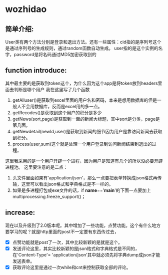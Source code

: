 # wozhidao
## 简单介绍:
User类有两个方法分别是登录和退出方法。还有一些属性：cid指的是序列号这个是通过序列号的生成规则，通过random函数自动生成。
user指的是这个实例的名字，password是将名码通过MD5加密获取到的
## function introduce:
其中最主要的是获取到token这个，为什么因为这个app是将token放到headers里面去判断是哪个用户
我在这里写了几个函数
1. getAlluser()是获取到excel里面的用户名和密码，本来是想用数据库的但是一般人不会用数据库，反而是excel用的多一点。
2. getRecodes()是获取到这个用户的积分是多少
3. getNews(sort,page)是获取到一面的新闻大标题，其中sort是分类，page是第几面。
4. getNewdetail(newId,user)是获取到新闻的细节因为用户是靠访问新闻去获取到积分。
5. process(user,sum)这个就是处理一个用户登录到访问新闻结束到退出的过程。

这里我采用的是一个用户开辟一个进程，因为用户是知道有几个的所以没必要开辟进程池。
这里要注意的是二点：
1. 头文件里面如果有'application/json'，那么一点要把表单转换成json格式再传输，这里可以看出json格式和字典格式是不一样的。
2. 如果是多进程打包成exe文件的话，if __name__=='__main__'的下面一点要加上multiprocessing.freeze_support()；
## increase: 
现在以及升级到了2.0版本呢。其中增加了一些功能，点赞功能。这个有什么地方要学习的呢？就是http里面的post不一定要有东西传过去，

- [x] 点赞功能就是post了一次，其中比较新颖的是就是这个。
- [x] 发送评论这里，其实比较新颖的是json格式和字典格式是不同的，在'Content-Type'= 'application/json'其中就必须先将字典dump成json才能发送表单。
- [x] 获取评论这里是通过一次while和cnt来控制获取全部的评论。
